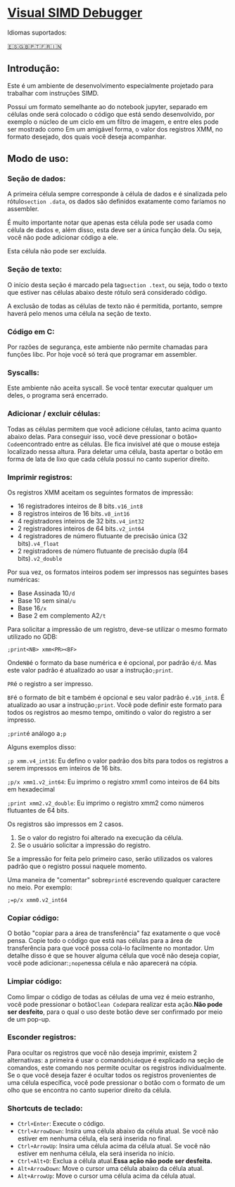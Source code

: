 # [Visual SIMD Debugger](http://jpmiceli.com.ar/)

Idiomas suportados:

[🇪🇸](./../README.md)[🇬🇧](./README.en.md)[🇵🇹](./README.pt.md)[🇫🇷](./README.fr.md)[🇮🇳](./README.hi.md)

## Introdução:

Este é um ambiente de desenvolvimento especialmente projetado para trabalhar com instruções SIMD.

Possui um formato semelhante ao do notebook jupyter, separado em células onde será colocado o código que está sendo desenvolvido, por exemplo o núcleo de um ciclo em um filtro de imagem, e entre eles pode ser mostrado como Em um amigável forma, o valor dos registros XMM, no formato desejado, dos quais você deseja acompanhar.

## Modo de uso:

### Seção de dados:

A primeira célula sempre corresponde à célula de dados e é sinalizada pelo rótulo`section .data`, os dados são definidos exatamente como faríamos no assembler.

É muito importante notar que apenas esta célula pode ser usada como célula de dados e, além disso, esta deve ser a única função dela. Ou seja, você não pode adicionar código a ele.

Esta célula não pode ser excluída.

### Seção de texto:

O início desta seção é marcado pela tag`section .text`, ou seja, todo o texto que estiver nas células abaixo deste rótulo será considerado código.

A exclusão de todas as células de texto não é permitida, portanto, sempre haverá pelo menos uma célula na seção de texto.

### Código em C:

Por razões de segurança, este ambiente não permite chamadas para funções libc. Por hoje você só terá que programar em assembler.

### Syscalls:

Este ambiente não aceita syscall. Se você tentar executar qualquer um deles, o programa será encerrado.

### Adicionar / excluir células:

Todas as células permitem que você adicione células, tanto acima quanto abaixo delas. Para conseguir isso, você deve pressionar o botão`+ Code`encontrado entre as células. Ele fica invisível até que o mouse esteja localizado nessa altura.
Para deletar uma célula, basta apertar o botão em forma de lata de lixo que cada célula possui no canto superior direito.

### Imprimir registros:

Os registros XMM aceitam os seguintes formatos de impressão:

-   16 registradores inteiros de 8 bits`.v16_int8`
-   8 registros inteiros de 16 bits`.v8_int16`
-   4 registradores inteiros de 32 bits`.v4_int32`
-   2 registradores inteiros de 64 bits`.v2_int64`
-   4 registradores de número flutuante de precisão única (32 bits)`.v4_float`
-   2 registradores de número flutuante de precisão dupla (64 bits)`.v2_double`

Por sua vez, os formatos inteiros podem ser impressos nas seguintes bases numéricas:

-   Base Assinada 10`/d`
-   Base 10 sem sinal`/u`
-   Base 16`/x`
-   Base 2 em complemento A2`/t`

Para solicitar a impressão de um registro, deve-se utilizar o mesmo formato utilizado no GDB:

`;print<NB> xmm<PR><BF>`

Onde`NB`é o formato da base numérica e é opcional, por padrão é`/d`. Mas este valor padrão é atualizado ao usar a instrução`;print`.

`PR`é o registro a ser impresso.

`BF`é o formato de bit e também é opcional e seu valor padrão é`.v16_int8`. É atualizado ao usar a instrução`;print`. Você pode definir este formato para todos os registros ao mesmo tempo, omitindo o valor do registro a ser impresso.

`;print`é análogo a`;p`

Alguns exemplos disso:

`;p xmm.v4_int16`: Eu defino o valor padrão dos bits para todos os registros a serem impressos em inteiros de 16 bits.

`;p/x xmm1.v2_int64`: Eu imprimo o registro xmm1 como inteiros de 64 bits em hexadecimal

`;print xmm2.v2_double`: Eu imprimo o registro xmm2 como números flutuantes de 64 bits.

Os registros são impressos em 2 casos.

1) Se o valor do registro foi alterado na execução da célula.
2) Se o usuário solicitar a impressão do registro.

Se a impressão for feita pelo primeiro caso, serão utilizados os valores padrão que o registro possui naquele momento.

Uma maneira de "comentar" sobre`print`é escrevendo qualquer caractere no meio. Por exemplo:

`;=p/x xmm0.v2_int64`

### Copiar código:

O botão "copiar para a área de transferência" faz exatamente o que você pensa. Copie todo o código que está nas células para a área de transferência para que você possa colá-lo facilmente no montador. Um detalhe disso é que se houver alguma célula que você não deseja copiar, você pode adicionar:`;nope`nessa célula e não aparecerá na cópia.

### Limpiar código:

Como limpar o código de todas as células de uma vez é meio estranho, você pode pressionar o botão`Clean Code`para realizar esta ação.**Não pode ser desfeito**, para o qual o uso deste botão deve ser confirmado por meio de um pop-up.

### Esconder registros:

Para ocultar os registros que você não deseja imprimir, existem 2 alternativas: a primeira é usar o comando`hide`que é explicado na seção de comandos, este comando nos permite ocultar os registros individualmente. Se o que você deseja fazer é ocultar todos os registros provenientes de uma célula específica, você pode pressionar o botão com o formato de um olho que se encontra no canto superior direito da célula.

### Shortcuts de teclado:

-   `Ctrl+Enter`: Execute o código.
-   `Ctrl+ArrowDown`: Insira uma célula abaixo da célula atual. Se você não estiver em nenhuma célula, ela será inserida no final.
-   `Ctrl+ArrowUp`: Insira uma célula acima da célula atual. Se você não estiver em nenhuma célula, ela será inserida no início.
-   `Ctrl+Alt+D`: Exclua a célula atual.**Essa ação não pode ser desfeita.**
-   `Alt+ArrowDown`: Move o cursor uma célula abaixo da célula atual.
-   `Alt+ArrowUp`: Move o cursor uma célula acima da célula atual.
